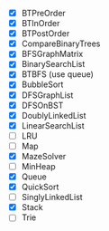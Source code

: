 - [x] BTPreOrder
- [x] BTInOrder
- [x] BTPostOrder
- [x] CompareBinaryTrees
- [x] BFSGraphMatrix
- [x] BinarySearchList
- [x] BTBFS (use queue)
- [x] BubbleSort
- [x] DFSGraphList
- [x] DFSOnBST
- [x] DoublyLinkedList
- [x] LinearSearchList
- [ ] LRU
- [ ] Map
- [x] MazeSolver
- [ ] MinHeap
- [x] Queue
- [x] QuickSort
- [ ] SinglyLinkedList
- [x] Stack
- [ ] Trie
